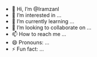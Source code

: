 - 👋 Hi, I’m @Iramzanl
- 👀 I’m interested in ...
- 🌱 I’m currently learning ...
- 💞️ I’m looking to collaborate on ...
- 📫 How to reach me ...
- 😄 Pronouns: ...
- ⚡ Fun fact: ...

<!---
Iramzanl/Iramzanl is a ✨ special ✨ repository because its `README.md` (this file) appears on your GitHub profile.
You can click the Preview link to take a look at your changes.
--->
